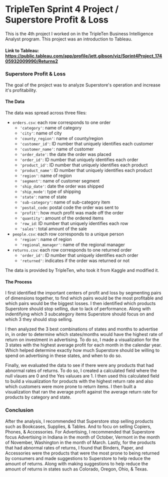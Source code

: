 # TripleTen Sprint 4 Project / Superstore Profit & Loss

This is the 4th project I worked on in the TripleTen Business Intelligence Analyst program. This project was an introduction to Tableau.

#### Link to Tableau: https://public.tableau.com/app/profile/jett.gibson/viz/Sprint4Project_17405932009990/Returns2

### Superstore Profit & Loss

The goal of the project was to analyze Superstore's operation and increase it's profitability.

#### The Data

The data was spread across three files:

- `orders.csv`: each row corresponds to one order  
    - `'category'`: name of category  
    - `'city'`: name of city  
    - `'county_region'`: name of county/region  
    - `'customer_id'`: ID number that uniquely identifies each customer  
    - `'customer_name'`: name of customer  
    - `'order_date'`: the date the order was placed  
    - `'order_id'`: ID number that uniquely identifies each order  
    - `'product_id'`: ID number that uniquely identifies each product  
    - `'product_name'`: ID number that uniquely identifies each product  
    - `'region'`: name of region  
    - `'segment'`: name of customer segment  
    - `'ship_date'`: date the order was shipped  
    - `'ship_mode'`: type of shipping  
    - `'state'`: name of state  
    - `'sub-category'`: name of sub-category item  
    - `'postal_code`: postal code the order was sent to  
    - `'profit'`: how much profit was made off the order  
    - `'quantity'`: amount of the ordered items  
    - `'row_id`: ID number that uniquely identifies each row  
    - `'sales'`: total amount of the sale  
- `people.csv`: each row corresponds to a unique person  
    - `'region'`: name of region  
    - `'regional_manager'`: name of the regional manager  
- `returns.csv`: each row corresponds to one returned order  
    - `'order_id'`: ID number that uniquely identifies each order  
    - `'returned'`: indicates if the order was returned or not

The data is provided by TripleTen, who took it from Kaggle and modified it.

#### The Process

I first identified the important centers of profit and loss by segmenting pairs of dimensions together, to find which pairs would be the most profitable and which pairs would be the biggest losses. I then identified which products Superstore should stop selling, due to lack of performance. Along with indentifying which 3 subcategory items Superstore should focus on and which 3 they should stop selling. 

I then analyzed the 3 best combinations of states and months to advertise in, in order to determine which states/months would have the highest rate of return on investment in advertising. To do so, I made a visualization for the 3 states with the highest average profit for each month in the calendar year. Which helped determine exactly how much Superstore should be willing to spend on advertising in these states, and when to do so.

Finally, we evaluated the data to see if there were any products that had abnormal rates of returns. To do so, I created a calculated field where the null vlaues are 0 and the Yes valuues are 1. I then used this calculated field to build a visualization for products with the highest return rate and also which customers were more prone to return items. I then built a visualization that ran the average profit against the average return rate for products by category and state. 

### Conclusion

After the analysis, I recommended that Superstore stop selling products such as Bookcases, Supplies, & Tables. And to focu on selling Copiers, Phones, & Accessories.
For Advertising, I recommended that Superstore focus Advertising in Indiana in the month of October, Vermont in the month of November, Washington in the month of March.
Lastly, for the products that had abnormal rates of returns, I found that Binders, Paper, and Accessories were the products that were the most prone to being returned by consumers and made suggestions to Superstore to help reduce the amount of returns. Along with making suggestions to help reduce the amount of returns in states such as Colorado, Oregon, Ohio, & Texas.
